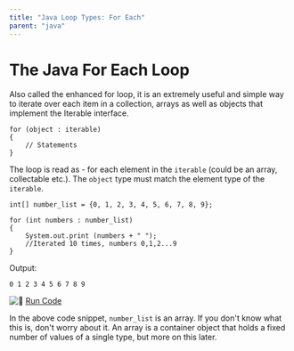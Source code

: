 ```yaml
---
title: "Java Loop Types: For Each"
parent: "java"
---
```


# The Java For Each Loop

Also called the enhanced for loop, it is an extremely useful and simple way to iterate over each item in a collection, arrays as well as objects that implement the Iterable interface.

    for (object : iterable)
    {
        // Statements
    }

The loop is read as - for each element in the `iterable` (could be an array, collectable etc.). The `object` type must match the element type of the `iterable`.

    int[] number_list = {0, 1, 2, 3, 4, 5, 6, 7, 8, 9};

    for (int numbers : number_list)
    {
        System.out.print (numbers + " ");
        //Iterated 10 times, numbers 0,1,2...9
    }

Output:

    0 1 2 3 4 5 6 7 8 9

![:rocket:](//forum.freecodecamp.com/images/emoji/emoji_one/rocket.png?v=2 ":rocket:") [Run Code](https://repl.it/CJYs/0)

In the above code snippet, `number_list` is an array. If you don't know what this is, don't worry about it. An array is a container object that holds a fixed number of values of a single type, but more on this later.
